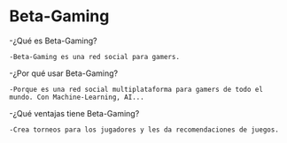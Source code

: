 # Beta-Gaming

-¿Qué es Beta-Gaming?

    -Beta-Gaming es una red social para gamers.

-¿Por qué usar Beta-Gaming?

    -Porque es una red social multiplataforma para gamers de todo el mundo. Con Machine-Learning, AI...

-¿Qué ventajas tiene Beta-Gaming?
    
    -Crea torneos para los jugadores y les da recomendaciones de juegos.
